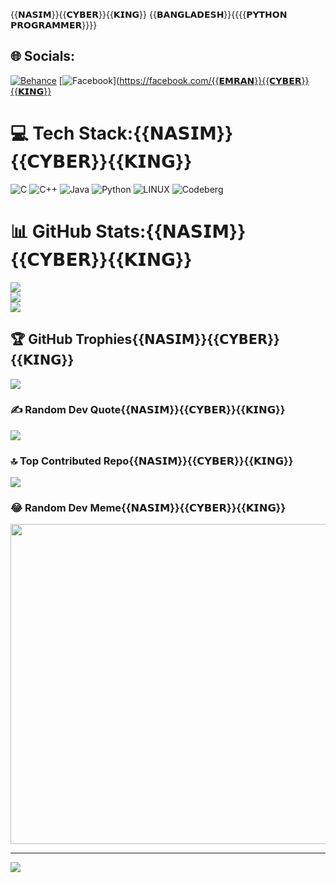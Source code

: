 {{𝗡𝗔𝗦𝗜𝗠}}{{𝗖𝗬𝗕𝗘𝗥}}{{𝗞𝗜𝗡𝗚}}
{{𝗕𝗔𝗡𝗚𝗟𝗔𝗗𝗘𝗦𝗛}}{{{{𝗣𝗬𝗧𝗛𝗢𝗡 𝗣𝗥𝗢𝗚𝗥𝗔𝗠𝗠𝗘𝗥}}}}

## 🌐 Socials:
[![Behance](https://img.shields.io/badge/Behance-1769ff?logo=behance&logoColor=white)](https://behance.net/BD-HACKER-Nasim) [![Facebook](https://img.shields.io/badge/Facebook-%231877F2.svg?logo=Facebook&logoColor=white)](https://facebook.com/{{𝗘𝗠𝗥𝗔𝗡}}{{𝗖𝗬𝗕𝗘𝗥}}{{𝗞𝗜𝗡𝗚}}

# 💻 Tech Stack:{{𝗡𝗔𝗦𝗜𝗠}}{{𝗖𝗬𝗕𝗘𝗥}}{{𝗞𝗜𝗡𝗚}}
![C](https://img.shields.io/badge/c-%2300599C.svg?style=for-the-badge&logo=c&logoColor=white) ![C++](https://img.shields.io/badge/c++-%2300599C.svg?style=for-the-badge&logo=c%2B%2B&logoColor=white) ![Java](https://img.shields.io/badge/java-%23ED8B00.svg?style=for-the-badge&logo=java&logoColor=white) ![Python](https://img.shields.io/badge/python-3670A0?style=for-the-badge&logo=python&logoColor=ffdd54) ![LINUX](https://img.shields.io/badge/Linux-FCC624?style=for-the-badge&logo=linux&logoColor=black) ![Codeberg](https://img.shields.io/badge/Codeberg-2185D0?style=for-the-badge&logo=Codeberg&logoColor=white)
# 📊 GitHub Stats:{{𝗡𝗔𝗦𝗜𝗠}}{{𝗖𝗬𝗕𝗘𝗥}}{{𝗞𝗜𝗡𝗚}}
![](https://github-readme-stats.vercel.app/api?username=BD-HACKER-Nasim&theme=dark&hide_border=false&include_all_commits=true&count_private=true)<br/>
![](https://github-readme-streak-stats.herokuapp.com/?user=BD-HACKER-Nasim&theme=dark&hide_border=false)<br/>
![](https://github-readme-stats.vercel.app/api/top-langs/?username=BD-HACKER-Nasim&theme=dark&hide_border=false&include_all_commits=true&count_private=true&layout=compact)

## 🏆 GitHub Trophies{{𝗡𝗔𝗦𝗜𝗠}}{{𝗖𝗬𝗕𝗘𝗥}}{{𝗞𝗜𝗡𝗚}}
![](https://github-profile-trophy.vercel.app/?username=BD-HACKER-Nasim&theme=radical&no-frame=false&no-bg=false&margin-w=4)

### ✍️ Random Dev Quote{{𝗡𝗔𝗦𝗜𝗠}}{{𝗖𝗬𝗕𝗘𝗥}}{{𝗞𝗜𝗡𝗚}}
![](https://quotes-github-readme.vercel.app/api?type=horizontal&theme=radical)

### 🔝 Top Contributed Repo{{𝗡𝗔𝗦𝗜𝗠}}{{𝗖𝗬𝗕𝗘𝗥}}{{𝗞𝗜𝗡𝗚}}
![](https://github-contributor-stats.{{𝗡𝗔𝗦𝗜𝗠}}vercel.app/api?username=BD-HACKER-Nasim&limit=5&theme=dark&combine_all_yearly_contributions=true)

### 😂 Random Dev Meme{{𝗡𝗔𝗦𝗜𝗠}}{{𝗖𝗬𝗕𝗘𝗥}}{{𝗞𝗜𝗡𝗚}}
<img src="https://rm.up.railway.app/" width="512px"/>

---
[![](https://visitcount.itsvg.in/api?id=BD-HACKER-Nasim&icon=0&color=0)](https://visitcount.itsvg.in)

<!-- Proudly created with GPRM ( https://gprm.itsvg.in ) -->
